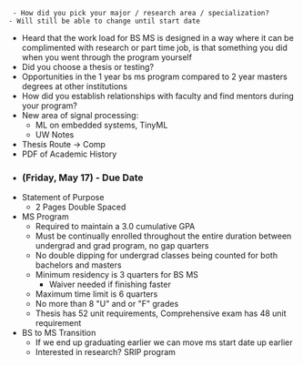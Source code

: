      - How did you pick your major / research area / specialization?
	- Will still be able to change until start date
- Heard that the work load for BS MS is designed in a way where it can be complimented with research or part time job, is that something you did when you went through the program yourself
- Did you choose a thesis or testing?
- Opportunities in the 1 year bs ms program compared to 2 year masters degrees at other institutions
- How did you establish relationships with faculty and find mentors during your program?
- New area of signal processing:
	- ML on embedded systems, TinyML
	- UW Notes 
- Thesis Route -> Comp
- PDF of Academic History
- ### (Friday, May 17) - Due Date
- Statement of Purpose
	- 2 Pages Double Spaced
- MS Program
	- Required to maintain a 3.0 cumulative GPA
	- Must be continually enrolled throughout the entire duration between undergrad and grad program, no gap quarters
	- No double dipping for undergrad classes being counted for both bachelors and masters
	- Minimum residency is 3 quarters for BS MS
		- Waiver needed if finishing faster
	- Maximum time limit is 6 quarters
	- No more than 8 "U" and or "F" grades
	- Thesis has 52 unit requirements, Comprehensive exam has 48 unit requirement
- BS to MS Transition
	- If we end up graduating earlier we can move ms start date up earlier
	- Interested in research? SRIP program